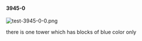 #### 3945-0
![test-3945-0-0.png](https://github.com/lil-lab/nlvr/raw/master/nlvr/test/images/5/test-3945-0-0.png "test-3945-0-0.png")

there is one tower which has blocks of blue color only